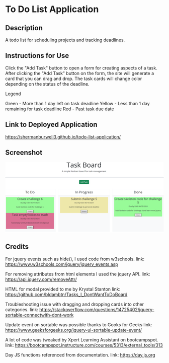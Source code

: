 # To Do List Application

## Description
A todo list for scheduling projects and tracking deadlines.

## Instructions for Use
Click the "Add Task" button to open a form for creating aspects of a task. After clicking the "Add Task" button on the form, the site will generate a card that you can drag and drop. The task cards will change color depending on the status of the deadline.

Legend

Green - More than 1 day left on task deadline
Yellow - Less than 1 day remaining for task deadline
Red - Past task due date

## Link to Deployed Application
https://shermanburwell3.github.io/todo-list-application/

## Screenshot
![Screenshot of deployed to do list application](image.png)

## Credits
For jquery events such as hide(), I used code from w3schools.
link: https://www.w3schools.com/jquery/jquery_events.asp

For removing attributes from html elements I used the jquery API.
link: https://api.jquery.com/removeAttr/

HTML for modal provided to me by Krystal Stanton
link: https://github.com/bldambtn/Tasks_I_DontWantToDoBoard

Troubleshooting issue with dragging and dropping cards into other categories.
link: https://stackoverflow.com/questions/14725402/jquery-sortable-connectwith-dont-work

Update event on sortable was possible thanks to Gooks for Geeks
link: https://www.geeksforgeeks.org/jquery-ui-sortable-update-event/

A lot of code was tweaked by Xpert Learning Assistant on bootcampspot.
link: https://bootcampspot.instructure.com/courses/5313/external_tools/313

Day JS functions referenced from documentation.
link: https://day.js.org